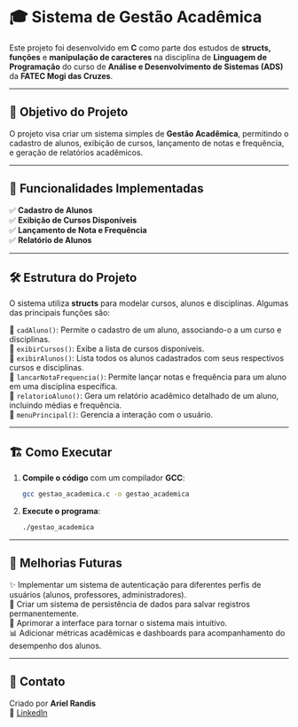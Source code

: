 # 🎓 Sistema de Gestão Acadêmica

Este projeto foi desenvolvido em **C** como parte dos estudos de **structs, funções** e **manipulação de caracteres** na disciplina de **Linguagem de Programação** do curso de **Análise e Desenvolvimento de Sistemas (ADS)** da **FATEC Mogi das Cruzes**.

---

## 🎯 Objetivo do Projeto

O projeto visa criar um sistema simples de **Gestão Acadêmica**, permitindo o cadastro de alunos, exibição de cursos, lançamento de notas e frequência, e geração de relatórios acadêmicos.

---

## 🚀 Funcionalidades Implementadas

✅ **Cadastro de Alunos**  
✅ **Exibição de Cursos Disponíveis**  
✅ **Lançamento de Nota e Frequência**  
✅ **Relatório de Alunos**  

---

## 🛠️ Estrutura do Projeto

O sistema utiliza **structs** para modelar cursos, alunos e disciplinas. Algumas das principais funções são:

🔹 `cadAluno()`: Permite o cadastro de um aluno, associando-o a um curso e disciplinas.  
🔹 `exibirCursos()`: Exibe a lista de cursos disponíveis.  
🔹 `exibirAlunos()`: Lista todos os alunos cadastrados com seus respectivos cursos e disciplinas.  
🔹 `lancarNotaFrequencia()`: Permite lançar notas e frequência para um aluno em uma disciplina específica.  
🔹 `relatorioAluno()`: Gera um relatório acadêmico detalhado de um aluno, incluindo médias e frequência.  
🔹 `menuPrincipal()`: Gerencia a interação com o usuário.

---

## 🏗️ Como Executar

1. **Compile o código** com um compilador **GCC**:
   ```sh
   gcc gestao_academica.c -o gestao_academica
   ```
2. **Execute o programa**:
   ```sh
   ./gestao_academica
   ```

---

## 📌 Melhorias Futuras

✨ Implementar um sistema de autenticação para diferentes perfis de usuários (alunos, professores, administradores).  
💾 Criar um sistema de persistência de dados para salvar registros permanentemente.  
🎨 Aprimorar a interface para tornar o sistema mais intuitivo.  
📊 Adicionar métricas acadêmicas e dashboards para acompanhamento do desempenho dos alunos.  

---

## 📩 Contato

Criado por **Ariel Randis**  
🔗 [LinkedIn](https://www.linkedin.com/in/ariel-randis-b5036b322/)

